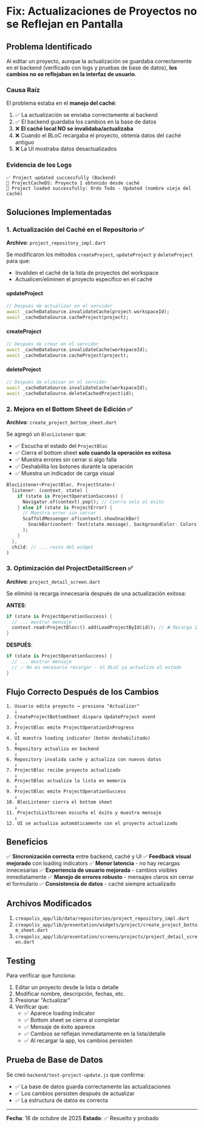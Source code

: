 # Fix: Actualizaciones de Proyectos no se Reflejan en Pantalla

## Problema Identificado

Al editar un proyecto, aunque la actualización se guardaba correctamente en el backend (verificado con logs y pruebas de base de datos), **los cambios no se reflejaban en la interfaz de usuario**.

### Causa Raíz

El problema estaba en el **manejo del caché**:

1. ✅ La actualización se enviaba correctamente al backend
2. ✅ El backend guardaba los cambios en la base de datos
3. ❌ **El caché local NO se invalidaba/actualizaba**
4. ❌ Cuando el BLoC recargaba el proyecto, obtenía datos del caché antiguo
5. ❌ La UI mostraba datos desactualizados

### Evidencia de los Logs

```
✅ Project updated successfully (Backend)
🔴 ProjectCacheDS: Proyecto 1 obtenido desde caché
🔴 Project loaded successfully: Ordo Todo - Updated (nombre viejo del caché)
```

## Soluciones Implementadas

### 1. **Actualización del Caché en el Repositorio** ✅

**Archivo**: `project_repository_impl.dart`

Se modificaron los métodos `createProject`, `updateProject` y `deleteProject` para que:

- Invaliden el caché de la lista de proyectos del workspace
- Actualicen/eliminen el proyecto específico en el caché

#### updateProject

```dart
// Después de actualizar en el servidor
await _cacheDataSource.invalidateCache(project.workspaceId);
await _cacheDataSource.cacheProject(project);
```

#### createProject

```dart
// Después de crear en el servidor
await _cacheDataSource.invalidateCache(workspaceId);
await _cacheDataSource.cacheProject(project);
```

#### deleteProject

```dart
// Después de eliminar en el servidor
await _cacheDataSource.invalidateCache(workspaceId);
await _cacheDataSource.deleteCachedProject(id);
```

### 2. **Mejora en el Bottom Sheet de Edición** ✅

**Archivo**: `create_project_bottom_sheet.dart`

Se agregó un `BlocListener` que:

- ✅ Escucha el estado del `ProjectBloc`
- ✅ Cierra el bottom sheet **solo cuando la operación es exitosa**
- ✅ Muestra errores sin cerrar si algo falla
- ✅ Deshabilita los botones durante la operación
- ✅ Muestra un indicador de carga visual

```dart
BlocListener<ProjectBloc, ProjectState>(
  listener: (context, state) {
    if (state is ProjectOperationSuccess) {
      Navigator.of(context).pop(); // Cierra solo al éxito
    } else if (state is ProjectError) {
      // Muestra error sin cerrar
      ScaffoldMessenger.of(context).showSnackBar(
        SnackBar(content: Text(state.message), backgroundColor: Colors.red),
      );
    }
  },
  child: // ... resto del widget
)
```

### 3. **Optimización del ProjectDetailScreen** ✅

**Archivo**: `project_detail_screen.dart`

Se eliminó la recarga innecesaria después de una actualización exitosa:

**ANTES**:

```dart
if (state is ProjectOperationSuccess) {
  // ... mostrar mensaje
  context.read<ProjectBloc>().add(LoadProjectById(id)); // ❌ Recarga innecesaria
}
```

**DESPUÉS**:

```dart
if (state is ProjectOperationSuccess) {
  // ... mostrar mensaje
  // ✅ No es necesario recargar - el BLoC ya actualizó el estado
}
```

## Flujo Correcto Después de los Cambios

```
1. Usuario edita proyecto → presiona "Actualizar"
   ↓
2. CreateProjectBottomSheet dispara UpdateProject event
   ↓
3. ProjectBloc emite ProjectOperationInProgress
   ↓
4. UI muestra loading indicator (botón deshabilitado)
   ↓
5. Repository actualiza en backend
   ↓
6. Repository invalida caché y actualiza con nuevos datos
   ↓
7. ProjectBloc recibe proyecto actualizado
   ↓
8. ProjectBloc actualiza la lista en memoria
   ↓
9. ProjectBloc emite ProjectOperationSuccess
   ↓
10. BlocListener cierra el bottom sheet
   ↓
11. ProjectsListScreen escucha el éxito y muestra mensaje
   ↓
12. UI se actualiza automáticamente con el proyecto actualizado
```

## Beneficios

✅ **Sincronización correcta** entre backend, caché y UI
✅ **Feedback visual mejorado** con loading indicators
✅ **Menor latencia** - no hay recargas innecesarias
✅ **Experiencia de usuario mejorada** - cambios visibles inmediatamente
✅ **Manejo de errores robusto** - mensajes claros sin cerrar el formulario
✅ **Consistencia de datos** - caché siempre actualizado

## Archivos Modificados

1. `creapolis_app/lib/data/repositories/project_repository_impl.dart`
2. `creapolis_app/lib/presentation/widgets/project/create_project_bottom_sheet.dart`
3. `creapolis_app/lib/presentation/screens/projects/project_detail_screen.dart`

## Testing

Para verificar que funciona:

1. Editar un proyecto desde la lista o detalle
2. Modificar nombre, descripción, fechas, etc.
3. Presionar "Actualizar"
4. Verificar que:
   - ✅ Aparece loading indicator
   - ✅ Bottom sheet se cierra al completar
   - ✅ Mensaje de éxito aparece
   - ✅ Cambios se reflejan inmediatamente en la lista/detalle
   - ✅ Al recargar la app, los cambios persisten

## Prueba de Base de Datos

Se creó `backend/test-project-update.js` que confirma:

- ✅ La base de datos guarda correctamente las actualizaciones
- ✅ Los cambios persisten después de actualizar
- ✅ La estructura de datos es correcta

---

**Fecha**: 16 de octubre de 2025
**Estado**: ✅ Resuelto y probado
